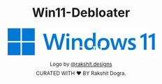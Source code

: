 <h1 align="center">Win11-Debloater</h1>
<p align="center">
  <a href="https://github.com/rakshitdogra/Win11-Debloater"><img src="icon.png" alt="Logo"></img></a>
  <br/>
  <sub>Logo by <a href="https://www.instagram.com/rakshit.designs/">@rakshit.designs</a></sub>
  </br>
  <sub>CURATED WITH ❤️ BY Rakshit Dogra.</sub>
</p>

